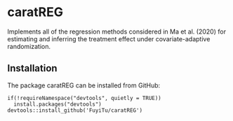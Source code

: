 # caratREG
Implements all of the regression methods considered in Ma et al. (2020) for estimating and inferring the treatment effect under covariate-adaptive randomization.

## Installation
The package caratREG can be installed from GitHub:

```
if(!requireNamespace("devtools", quietly = TRUE))
  install.packages("devtools")
devtools::install_github('FuyiTu/caratREG')
```
